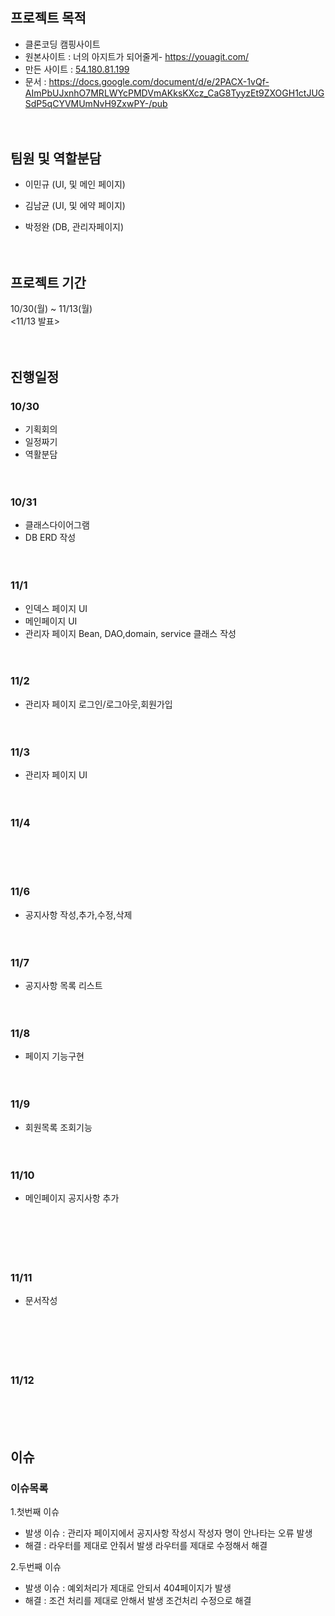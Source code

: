 # 

## 프로젝트 목적
 - 클론코딩  캠핑사이트
 - 원본사이트 :  너의 아지트가 되어줄게- https://youagit.com/
 - 만든 사이트 : [54.180.81.199](http://54.180.81.199/)
 - 문서 : https://docs.google.com/document/d/e/2PACX-1vQf-AImPbUJxnhO7MRLWYcPMDVmAKksKXcz_CaG8TyyzEt9ZXOGH1ctJUGSdP5qCYVMUmNvH9ZxwPY-/pub
<br><br><br>
## 팀원 및 역할분담
  - 이민규 (UI, 및 메인 페이지)
  
  - 김남균 (UI, 및 에약 페이지)
  
  - 박정완 (DB, 관리자페이지)
<br><br><br>
## 프로젝트 기간
  10/30(월) ~ 11/13(월)  
  <11/13 발표>
<br><br><br>
## 진행일정
### 10/30  
  - 기획회의
  - 일정짜기  
  - 역활분담
<br><br><br>
### 10/31
  - 클래스다이어그램  
  - DB ERD 작성 
<br><br><br>
### 11/1
  - 인덱스 페이지 UI
  - 메인페이지 UI  
  - 관리자 페이지 Bean, DAO,domain, service 클래스 작성
<br><br><br>  
### 11/2
  - 관리자 페이지 로그인/로그아웃,회원가입
<br><br><br>  
### 11/3
  -  관리자 페이지 UI
<br><br><br>
### 11/4
<br><br><br> 
### 11/6
  - 공지사항 작성,추가,수정,삭제
 <br><br><br>
### 11/7  
  -  공지사항 목록 리스트
<br><br><br>
### 11/8
  -  페이지 기능구현
<br><br><br>
### 11/9
  -  회원목록 조회기능
<br><br><br>
### 11/10
  -  메인페이지 공지사항 추가
<br><br><br>
<br><br><br>
### 11/11
  - 문서작성
<br><br><br>
<br><br><br>
### 11/12
<br><br><br>
## 이슈
### 이슈목록 
1.첫번째 이슈
- 발생 이슈 : 관리자 페이지에서 공지사항 작성시 작성자 명이 안나타는 오류 발생
- 해결 : 라우터를 제대로 안줘서 발생 라우터를 제대로 수정해서 해결
	
2.두번째 이슈
- 발생 이슈 : 예외처리가 제대로 안되서 404페이지가 발생
- 해결 : 조건 처리를 제대로 안해서 발생 조건처리 수정으로 해결


